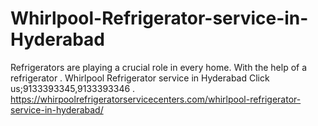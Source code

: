 # Whirlpool-Refrigerator-service-in-Hyderabad
 Refrigerators are playing a crucial role in every home. With the help of a refrigerator . Whirlpool Refrigerator service in Hyderabad Click us;9133393345,9133393346  . https://whirpoolrefrigeratorservicecenters.com/whirlpool-refrigerator-service-in-hyderabad/
